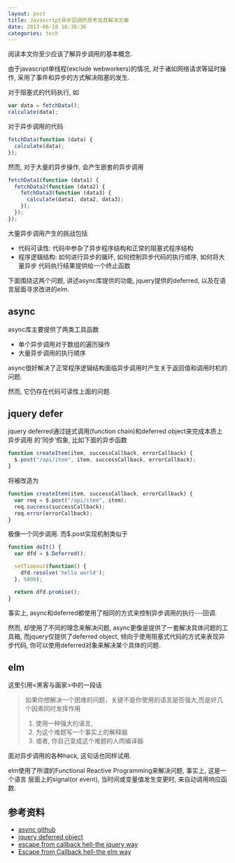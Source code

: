 ```yaml
---
layout: post
title: Javascript异步回调的思考及其解决方案
date: 2013-06-18 16:36:36
categories: tech
---
```

阅读本文你至少应该了解异步调用的基本概念.

由于javascript单线程(exclude webworkers)的情况, 对于诸如网络请求等延时操作, 
采用了事件和异步的方式解决阻塞的发生.

对于阻塞式的代码执行, 如
```js
var data = fetchData();
calculate(data);
```

对于异步调用的代码
```js
fetchData(function (data) {
  calculate(data);
});
```

然而, 对于大量的异步操作, 会产生嵌套的异步调用
```js
fetchData1(function (data1) {
  fetchData2(function (data2) {
    fetchData3(function (data3) {
      calculate(data1, data2, data3);
    });
  });
});
```

大量异步调用产生的挑战包括

* 代码可读性: 代码中参杂了异步程序结构和正常的阻塞式程序结构
* 程序逻辑结构: 如何进行异步的循环, 如何控制异步代码的执行顺序, 如何将大量异步
代码执行结果提供给一个终止函数

下面围绕这两个问题, 讲述async库提供的功能, jquery提供的deferred, 以及在语言层面寻求改进的elm.

## async
async库主要提供了两类工具函数

* 单个异步调用对于数组的遍历操作
* 大量异步调用的执行顺序

async很好解决了正常程序逻辑结构面临异步调用时产生关于返回值和调用时机的问题.

然而, 它仍存在代码可读性上面的问题.

## jquery defer
jquery deferred通过链式调用(function chain)和deferred object来完成本质上异步调用
的'同步'假象, 比如下面的异步函数
```js
function createItem(item, successCallback, errorCallback) {
  $.post("/api/item", item, successCallback, errorCallback);
}
```
将被改造为
```js
function createItem(item, successCallback, errorCallback) {
  var req = $.post("/api/item", item);
  req.success(successCallback);
  req.error(errorCallback);
}
```
极像一个同步调用.
而$.post实现机制类似于
```js
function doIt() {
  var dfd = $.Deferred();

  setTimeout(function() {
    dfd.resolve('hello world');
  }, 5000);

  return dfd.promise();
}
```
事实上, async和deferred都使用了相同的方式来控制异步调用的执行---回调.

然而, 却使用了不同的理念来解决问题, async更像是提供了一套解决具体问题的工具箱,
而jquery仅提供了deferred object, 倾向于使用阻塞式代码的方式来表现异步代码, 
你可以使用deferred对象来解决某个具体的问题.

## elm
这里引用&lt;黑客与画家&gt;中的一段话
> 如果你想解决一个困难的问题，关键不是你使用的语言是否强大,而是好几个因素同时发挥作用 
> 
> 1. 使用一种强大的语言,
> 2. 为这个难题写一个事实上的解释器
> 3. 或者, 你自己变成这个难题的人肉编译器

面对异步调用的各种hack, 这句话也同样试用.

elm使用了所谓的Functional Reactive Programming来解决问题, 事实上, 这是一个语言
层面上的signal(or event), 当时间或变量值发生变更时, 来自动调用响应函数.

## 参考资料
* [async github](https://github.com/caolan/async)
* [jquery deferred object](http://api.jquery.com/category/deferred-object/)
* [escape from callback hell-the jquery way](http://ianbishop.github.io/blog/2013/01/13/escape-from-callback-hell/)
* [Escape from Callback hell-the elm way](http://elm-lang.org/learn/Escape-from-Callback-Hell.elm)
